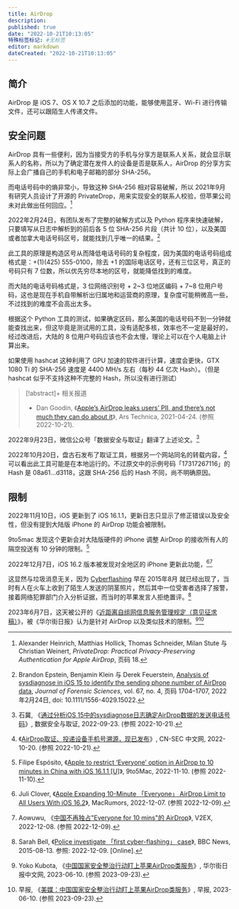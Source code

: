 ```yaml
---
title: AirDrop
description:
published: true
date: "2022-10-21T10:13:05"
特殊标签标记: #无标签
editor: markdown
dateCreated: "2022-10-21T10:13:05"
---
```


## 简介

AirDrop 是 iOS 7、OS X 10.7 之后添加的功能，能够使用蓝牙、Wi-Fi 进行传输文件，还可以跟陌生人传递文件。

## 安全问题

AirDrop 具有一些便利，因为当接受方的手机与分享方是联系人关系，就会显示联系人的名称，所以为了确定潜在发件人的设备是否是联系人，AirDrop 的分享方实际上会广播自己的手机和电子邮箱的部分 SHA-256。

而电话号码中的熵非常小，导致这种 SHA-256 相对容易破解，所以 2021年9月 有研究人员设计了开源的 PrivateDrop，用来实现安全的联系人校验，但苹果公司未对此做出任何回应。[^PrivateDrop]

[^PrivateDrop]: Alexander Heinrich, Matthias Hollick, Thomas Schneider, Milan Stute 与 Christian Weinert, _PrivateDrop: Practical Privacy-Preserving Authentication for Apple AirDrop_, 页码 18.

2022年2月24日，有团队发布了完整的破解方式以及 Python 程序来快速破解，只要填写从日志中解析到的前后各 5 位 SHA-256 片段（共计 10 位），以及美国或者加拿大电话号码区号，就能找到几乎唯一的结果。[^15022]

[^15022]: Brandon Epstein, Benjamin Klein 与 Derek Feuerstein, [Analysis of sysdiagnose in iOS 15 to identify the sending phone number of AirDrop data](http://doi.org/10.1111/1556-4029.15022), _Journal of Forensic Sciences_, vol. 67, no. 4, 页码 1704–1707, 2022年2月24日, doi: 10.1111/1556-4029.15022.

此工具的原理是构造区号从而降低电话号码的复杂程度，因为美国的电话号码组成格式是：+(1)(425) 555-0100，除去 +1 的国际电话区号，还有三位区号，真正的号码只有 7 位数，所以优先穷尽本地的区号，就能降低找到的难度。

而大陆的电话号码格式是，3 位网络识别号 + 2~3 位地区编码 + 7~8 位用户号码，这也是现在手机自带解析出归属地和运营商的原理，复杂度可能稍微高一些，不过找到的难度不会高出太多。

根据这个 Python 工具的测试，如果确定区码，那么美国的电话号码不到一分钟就能查找出来，但这毕竟是测试用的工具，没有适配多核，效率也不一定是最好的，经过改进后，大陆的 8 位用户号码应该也不会太慢，理论上可以在个人电脑上计算出来。

如果使用 hashcat 这种利用了 GPU 加速的软件进行计算，速度会更快，GTX 1080 Ti 的 SHA-256 速度是 4400 MH/s 左右（每秒 44 亿次 Hash）。（但是 hashcat 似乎不支持这种不完整的 Hash，所以没有进行测试）

> [!abstract]+ 相关报道
>
> +   Dan Goodin, 《[Apple’s AirDrop leaks users’ PII, and there’s not much they can do about it](https://web.archive.org/web/20220827001611/https://arstechnica.com/gadgets/2021/04/apples-airdrop-leaks-users-pii-and-theres-not-much-they-can-do-about-it/)》, Ars Technica, 2021-04-24. (参照 2022-10-21).

2022年9月23日，微信公众号「数据安全与取证」翻译了上述论文。[^7hJde]

[^7hJde]: 石冀, 《[通过分析iOS 15中的sysdiagnose日志确定AirDrop数据的发送电话号码](https://archive.ph/7hJde "https://mp.weixin.qq.com/s?__biz=MzIyNzU0NjIyMg==&mid=2247486982&idx=1&sn=de4a3bc40565ef4b9de8ed9e79c95095&chksm=e85ecb07df294211d6af9c4b29c32a5aed6feadac70a938f8414170debc2cbfe6fcf04460677")》, 数据安全与取证, 2022-09-23. (参照 2022-10-21).

2022年10月20日，盘古石发布了取证工具，根据另一个网站同名的转载内容，[^1361437] 可以看出此工具可能是在本地运行的。不过原文中的示例号码「17317267116」的 Hash 是 08a61…d3118，这跟 SHA-256 后的 Hash 不同，尚不明确原因。

[^1361437]: 《[AirDrop取证、投递设备手机号溯源，现已发布](https://web.archive.org/web/20221020201549/https://cn-sec.com/archives/1361437.html)》, CN-SEC 中文网, 2022-10-20. (参照 2022-10-21).

## 限制

2022年11月10日，iOS 更新到了 iOS 16.1.1，更新日志只显示了修正错误以及安全性，但没有提到大陆版 iPhone 的 AirDrop 功能会被限制。

9to5mac 发现这个更新会对大陆版硬件的 iPhone 调整 AirDrop 的接收所有人的隔空投送有 10 分钟的限制。[^eoad]

[^eoad]: Filipe Espósito, 《[Apple to restrict ‘Everyone’ option in AirDrop to 10 minutes in China with iOS 16.1.1 [U]](https://web.archive.org/web/20221109212240/https://9to5mac.com/2022/11/09/everyone-option-airdrop-10-minutes-china/)》, 9to5Mac, 2022-11-10. (参照 2022-11-10).

2022年12月7日，iOS 16.2 版本被发现对全地区的 iPhone 更新此功能，[^aeli162][^900954]

[^aeli162]: Juli Clover, 《[Apple Expanding 10-Minute 「Everyone」 AirDrop Limit to All Users With iOS 16.2](https://web.archive.org/web/20221208130750/https://www.macrumors.com/2022/12/07/airdrop-everyone-limit-ios-16-2/)》, MacRumors, 2022-12-07. (参照 2022-12-09).

[^900954]: Aowuwu, 《[中国不再独占"Everyone for 10 mins"的 AirDrop](https://web.archive.org/web/20221209001947/https://v2ex.com/t/900954)》, V2EX, 2022-12-08. (参照 2022-12-09).

这显然与垃圾消息无关，因为 [Cyberflashing][] 早在 2015年8月 就已经出现了，当时有人在火车上收到了陌生人发送的阴茎照片，然后其中一位受害者选择了报警，接着网络犯罪部门介入分析证据，而当时的苹果发言人拒绝置评。[^89225]

[Cyberflashing]: https://en.wikipedia.org/wiki/Cyberflashing

[^89225]: Sarah Bell, 《[Police investigate 「first cyber-flashing」 case](https://web.archive.org/web/20221125173311/https://www.bbc.com/news/technology-33889225)》, BBC News, 2015-08-13. 参照: 2022-12-09. [Online].

2023年6月7日，这天被公开的《[近距离自组网信息服务管理规定（意见征求稿）](/rule/国家互联网信息办公室/近距离自组网信息服务管理规定.md)》，被《华尔街日报》认为是针对 AirDrop 以及类似技术的限制。[^2bda3][^02907]

[^2bda3]: Yoko Kubota, 《[中国国家安全整治行动盯上苹果AirDrop类服务](https://web.archive.org/web/20230610185345/https://cn.wsj.com/articles/中国国家安全整治行动瞄准苹果公司airdrop文件共享程序-d232bda3)》, 华尔街日报中文网, 2023-06-10. (参照 2023-09-23).

[^02907]: 早报, 《[美媒：中国国家安全整治行动盯上苹果AirDrop类服务](https://web.archive.org/web/20230610065006/https://www.zaobao.com.sg/realtime/china/story20230610-1402907)》, 早报, 2023-06-10. (参照 2023-09-23).
